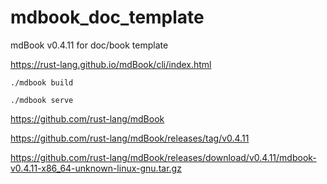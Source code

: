 # mdbook_doc_template

mdBook v0.4.11 for doc/book template

https://rust-lang.github.io/mdBook/cli/index.html

```
./mdbook build

./mdbook serve
```

https://github.com/rust-lang/mdBook

https://github.com/rust-lang/mdBook/releases/tag/v0.4.11

https://github.com/rust-lang/mdBook/releases/download/v0.4.11/mdbook-v0.4.11-x86_64-unknown-linux-gnu.tar.gz

